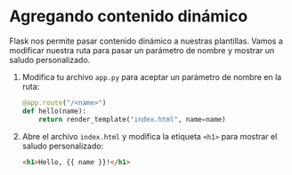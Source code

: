 # Agregando contenido dinámico

Flask nos permite pasar contenido dinámico a nuestras plantillas. Vamos a modificar nuestra ruta para pasar un parámetro de nombre y mostrar un saludo personalizado.

1. Modifica tu archivo `app.py` para aceptar un parámetro de nombre en la ruta:

   ```python
   @app.route("/<name>")
   def hello(name):
       return render_template("index.html", name=name)
   ```

2. Abre el archivo `index.html` y modifica la etiqueta `<h1>` para mostrar el saludo personalizado:

   ```html
   <h1>Hello, {{ name }}!</h1>
   ```

